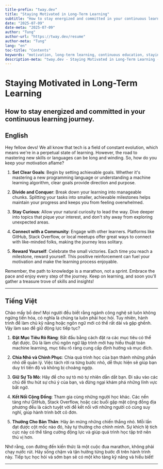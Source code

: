 ```yaml
---
title-prefix: "tway.dev"
title: "Staying Motivated in Long-Term Learning"
subtitle: "How to stay energized and committed in your continuous learning journey."
date: "2025-07-09"
date-meta: "2025-07-09"
author: "Tung"
author-url: "https://tway.dev/resume"
author-meta: "Tung"
lang: "en"
toc-title: "Contents"
keywords: "motivation, long-term learning, continuous education, staying inspired, personal growth"
description-meta: "tway.dev - Staying Motivated in Long-Term Learning - How to stay energized and committed in your continuous learning journey."
---
```


# Staying Motivated in Long-Term Learning
## How to stay energized and committed in your continuous learning journey.

## English
Hey fellow devs! We all know that tech is a field of constant evolution, which means we're in a perpetual state of learning. However, the road to mastering new skills or languages can be long and winding. So, how do you keep your motivation aflame?

1. **Set Clear Goals**: Begin by setting achievable goals. Whether it's mastering a new programming language or understanding a machine learning algorithm, clear goals provide direction and purpose.

2. **Divide and Conquer**: Break down your learning into manageable chunks. Splitting your tasks into smaller, achievable milestones helps maintain your progress and keeps you from feeling overwhelmed.

3. **Stay Curious**: Allow your natural curiosity to lead the way. Dive deeper into topics that pique your interest, and don't shy away from exploring unexpected areas.

4. **Connect with a Community**: Engage with other learners. Platforms like GitHub, Stack Overflow, or local meetups offer great ways to connect with like-minded folks, making the journey less solitary.

5. **Reward Yourself**: Celebrate the small victories. Each time you reach a milestone, reward yourself. This positive reinforcement can fuel your motivation and make the learning process enjoyable.

Remember, the path to knowledge is a marathon, not a sprint. Embrace the pace and enjoy every step of the journey. Keep on learning, and soon you'll gather a treasure trove of skills and insights!

---

## Tiếng Việt
Chào mấy bồ dev! Mọi người đều biết rằng ngành công nghệ sẽ luôn không ngừng tiến hóa, có nghĩa là chúng ta luôn phải học hỏi. Tuy nhiên, hành trình để làm chủ kỹ năng hoặc ngôn ngữ mới có thể rất dài và gập ghềnh. Vậy làm sao để giữ động lực tiếp tục?

1. **Đặt Mục Tiêu Rõ Ràng**: Bắt đầu bằng cách đặt ra các mục tiêu có thể đạt được. Dù là làm chủ ngôn ngữ lập trình mới hay hiểu thuật toán machine learning, mục tiêu rõ ràng cung cấp định hướng và mục đích.

2. **Chia Nhỏ và Chinh Phục**: Chia quá trình học của bạn thành những phần nhỏ dễ quản lý. Việc tách rời ra từng bước nhỏ, dễ thực hiện sẽ giúp bạn duy trì tiến độ và không bị choáng ngợp.

3. **Giữ Sự Tò Mò**: Hãy để cho sự tò mò tự nhiên dẫn dắt bạn. Đi sâu vào các chủ đề thu hút sự chú ý của bạn, và đừng ngại khám phá những lĩnh vực bất ngờ.

4. **Kết Nối Cộng Đồng**: Tham gia cùng những người học khác. Các nền tảng như GitHub, Stack Overflow, hoặc các buổi gặp mặt cộng đồng địa phương đều là cách tuyệt vời để kết nối với những người có cùng suy nghĩ, giúp hành trình bớt cô đơn.

5. **Thưởng Cho Bản Thân**: Hãy ăn mừng những chiến thắng nhỏ. Mỗi lần đạt được cột mốc nào đó, hãy tự thưởng cho chính mình. Sự khích lệ tích cực này có thể tăng cường động lực và giúp quá trình học tập trở nên thú vị hơn.

Nhớ rằng, con đường đến kiến thức là một cuộc đua marathon, không phải chạy nước rút. Hãy sống chậm và tận hưởng từng bước đi trên hành trình này. Tiếp tục học hỏi và sớm bạn sẽ có một kho tàng kỹ năng và hiểu biết!

---